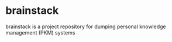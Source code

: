 # brainstack
brainstack is a project repository for dumping personal knowledge management (PKM) systems
